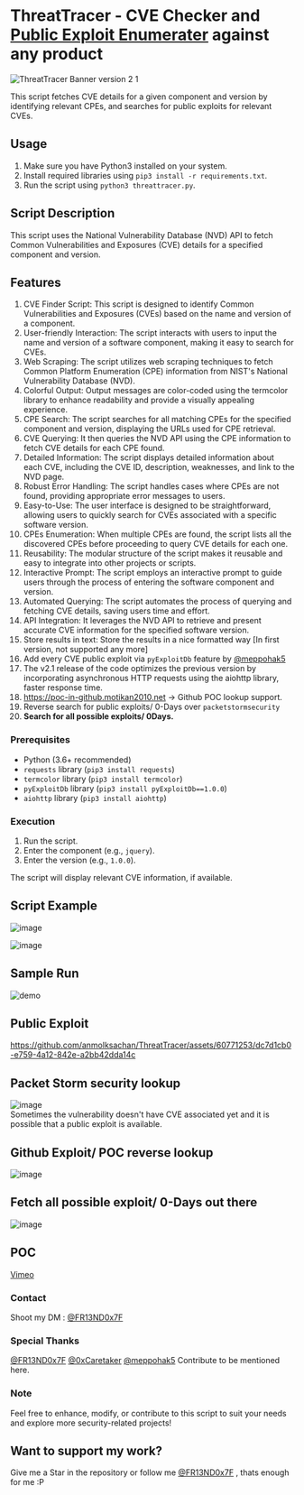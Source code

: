 # ThreatTracer - CVE Checker and [Public Exploit Enumerater](https://github.com/anmolksachan/ThreatTracer/blob/main/README.md#public-exploit) against any product

<!--![ThreatTracer Banner version 2 1 OLD ](https://github.com/anmolksachan/ThreatTracer/assets/60771253/77092c9f-f3f2-401d-8b16-d4a21a945249)-->
![ThreatTracer Banner version 2 1 ](https://github.com/anmolksachan/ThreatTracer/assets/60771253/58f8e429-700d-4067-a007-518ee00a7ef7)


This script fetches CVE details for a given component and version by identifying relevant CPEs, and searches for public exploits for relevant CVEs.

## Usage

1. Make sure you have Python3 installed on your system.
2. Install required libraries using `pip3 install -r requirements.txt`.
3. Run the script using `python3 threattracer.py`.

## Script Description

This script uses the National Vulnerability Database (NVD) API to fetch Common Vulnerabilities and Exposures (CVE) details for a specified component and version.

## Features
1. CVE Finder Script: This script is designed to identify Common Vulnerabilities and Exposures (CVEs) based on the name and version of a component.
2. User-friendly Interaction: The script interacts with users to input the name and version of a software component, making it easy to search for CVEs.
3. Web Scraping: The script utilizes web scraping techniques to fetch Common Platform Enumeration (CPE) information from NIST's National Vulnerability Database (NVD).
4. Colorful Output: Output messages are color-coded using the termcolor library to enhance readability and provide a visually appealing experience.
5. CPE Search: The script searches for all matching CPEs for the specified component and version, displaying the URLs used for CPE retrieval.
6. CVE Querying: It then queries the NVD API using the CPE information to fetch CVE details for each CPE found.
7. Detailed Information: The script displays detailed information about each CVE, including the CVE ID, description, weaknesses, and link to the NVD page.
8. Robust Error Handling: The script handles cases where CPEs are not found, providing appropriate error messages to users.
9. Easy-to-Use: The user interface is designed to be straightforward, allowing users to quickly search for CVEs associated with a specific software version.
10. CPEs Enumeration: When multiple CPEs are found, the script lists all the discovered CPEs before proceeding to query CVE details for each one.
11. Reusability: The modular structure of the script makes it reusable and easy to integrate into other projects or scripts.
12. Interactive Prompt: The script employs an interactive prompt to guide users through the process of entering the software component and version.
13. Automated Querying: The script automates the process of querying and fetching CVE details, saving users time and effort.
14. API Integration: It leverages the NVD API to retrieve and present accurate CVE information for the specified software version.
15. Store results in text: Store the results in a nice formatted way [In first version, not supported any more]
16. Add every CVE public exploit via `pyExploitDb` feature by [@meppohak5](https://github.com/meppohak5) 
17. The v2.1 release of the code optimizes the previous version by incorporating asynchronous HTTP requests using the aiohttp library, faster response time.
18. https://poc-in-github.motikan2010.net -> Github POC lookup support.
19. Reverse search for public exploits/ 0-Days over `packetstormsecurity`
20. <b>Search for all possible exploits/ 0Days.</b>
 
### Prerequisites

- Python (3.6+ recommended)
- `requests` library (`pip3 install requests`)
- `termcolor` library (`pip3 install termcolor`)
- `pyExploitDb` library (`pip3 install pyExploitDb==1.0.0`)
- `aiohttp` library (`pip3 install aiohttp`)

### Execution

1. Run the script.
2. Enter the component (e.g., `jquery`).
3. Enter the version (e.g., `1.0.0`).

The script will display relevant CVE information, if available.

## Script Example
 ![image](https://github.com/anmolksachan/ThreatTracer/assets/60771253/a6d744f6-0473-45e4-a16a-399412ec8f12)

 ![image](https://github.com/anmolksachan/ThreatTracer/assets/60771253/128be6ce-7204-49b6-adaf-d7ec1f342a25)

## Sample Run
<!--![Studio_Project_V2](https://github.com/anmolksachan/ThreatTracer/assets/60771253/a8938aa2-06cc-4fbf-a640-c10d77219185)-->
![demo](https://github.com/anmolksachan/ThreatTracer/assets/60771253/7c1e8a3c-77d9-4686-a7a7-e7e696e2237f)

## Public Exploit 
https://github.com/anmolksachan/ThreatTracer/assets/60771253/dc7d1cb0-e759-4a12-842e-a2bb42dda14c
<!--https://github.com/anmolksachan/ThreatTracer/assets/60771253/ae20bc09-1f19-4eaf-af09-ff930eb6b10f-->

## Packet Storm security lookup 
![image](https://github.com/anmolksachan/ThreatTracer/assets/60771253/556f197e-6f4d-4f6c-ab3b-69d39f9b9e9f)
<br>Sometimes the vulnerability doesn't have CVE associated yet and it is possible that a public exploit is available.

## Github Exploit/ POC reverse lookup
![image](https://github.com/anmolksachan/ThreatTracer/assets/60771253/ea3f3460-e051-4261-8924-d24e8f50cea2)

## Fetch all possible exploit/ 0-Days out there
![image](https://github.com/anmolksachan/ThreatTracer/assets/60771253/65328a63-a0dd-4902-b7f9-0346564480dc)

## POC
[Vimeo](https://vimeo.com/864312552)

### Contact
Shoot my DM : [@FR13ND0x7F](https://twitter.com/fr13nd0x7f)

### Special Thanks
[@FR13ND0x7F](https://twitter.com/fr13nd0x7f)
[@0xCaretaker](https://github.com/0xCaretaker)
[@meppohak5](https://github.com/meppohak5)
Contribute to be mentioned here.

### Note
Feel free to enhance, modify, or contribute to this script to suit your needs and explore more security-related projects!

## __Want to support my work?__
Give me a Star in the repository or follow me [@FR13ND0x7F](https://twitter.com/fr13nd0x7f) , thats enough for me :P

